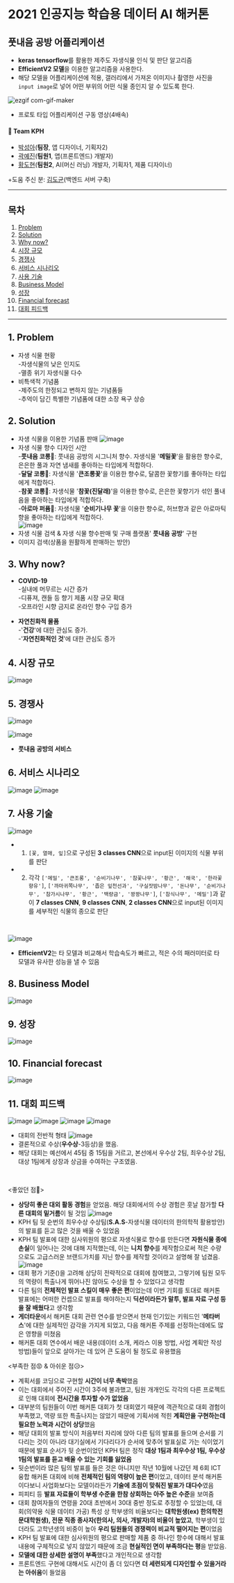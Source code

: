  # 2021 인공지능 학습용 데이터 AI 해커톤
 ## 풋내음 공방 어플리케이션
- **keras tensorflow**를 활용한 제주도 자생식물 인식 및 판단 알고리즘    
- **EfficientV2 모델**을 이용한 알고리즘을 사용한다. 
- 해당 모델을 어플리케이션에 적용, 갤러리에서 가져온 이미지나 촬영한 사진을 `input image`로 넣어 어떤 부위의 어떤 식물 종인지 알 수 있도록 한다. 

![ezgif com-gif-maker](https://user-images.githubusercontent.com/81740134/150679385-a0a86a08-e9c2-4a5e-a2f3-2715a65b770a.gif)

- 프로토 타입 어플리케이션 구동 영상(4배속)

#### 💜 Team KPH
- [박성아](https://github.com/seonga76)(**팀장**, 앱 디자이너, 기획자2) 
- [곽예진](https://github.com/Kwakyejin)(**팀원1**, 앱(프론트엔드) 개발자)
- [황도현](https://github.com/HwangDoHyun28)(**팀원2**, AI(머신 러닝) 개발자, 기획자1, 제품 디자이너)

+도움 주신 분: [김도균](https://github.com/jasper200207)(백엔드 서버 구축)

--------------
## 목차
1. [Problem](#1-Problem)
2. [Solution](#2-Solution)
3. [Why now?](#3-Why-now?)
4. [시장 규모](#4-시장-규모) 
5. [경쟁사](#5-경쟁사)
6. [서비스 시나리오](#6-서비스-시나리오)
7. [사용 기술](#7-사용-기술)
8. [Business Model](#8-Business-Model)
9. [성장](#9-성장)
10. [Financial forecast](#10-Financial-forecast)
11. [대회 피드백](#11-대회-피드백)

-------------------------

## 1. Problem
- 자생 식물 현황<br>
-자생식물의 낮은 인지도<br>
-멸종 위기 자생식물 다수<br>
- 비특색적 기념품<br>
-제주도의 한정되고 변하지 않는 기념품들<br>
-추억이 담긴 특별한 기념품에 대한 소장 욕구 상승<br>


## 2. Solution
- 자생 식물을 이용한 기념품 판매
![image](https://user-images.githubusercontent.com/81740134/150684059-d0e6d5f0-e368-41e2-a7c8-e9df30a8e7c9.png)
- 자생 식물 향수 디자인 시안<br>
-**풋내음 코롱**🌺: 풋내음 공방의 시그니처 향수. 자생식물 '**메밀꽃**'을 활용한 향수로, 은은한 풀과 자연 냄새를 좋아하는 타입에게 적합하다.<br>
-**달달 코롱**🌼: 자생식물 '**큰조롱꽃**'을 이용한 향수로, 달콤한 꽃향기를 좋아하는 타입에게 적합하다.<br>
-**참꽃 코롱**🌸: 자생식물 '**참꽃(진달래)**'을 이용한 향수로, 은은한 꽃향기가 섞인 풀내음을 좋아하는 타입에게 적합하다.<br>
-**아로마 퍼퓸**🌱: 자생식물 '**순비기나무 꽃**'을 이용한 향수로, 허브향과 같은 아로마틱향을 좋아하는 타입에게 적합하다.<br>
![image](https://user-images.githubusercontent.com/81740134/150684524-8ade25d8-0887-445b-9851-a97ca402453f.png)
- 자생 식물 검색 & 자생 식물 향수판매 및 구매 플랫폼' **풋내음 공방**' 구현
- 이미지 검색(상품을 원활하게 판매하는 방안)


## 3. Why now?
- **COVID-19**<br>
-실내에 머무르는 시간 증가<br>
-디퓨져, 캔들 등 향기 제품 시장 규모 확대<br>
-오프라인 시향 금지로 온라인 향수 구입 증가<br>

- **자연친화적 물품**<br>
-'**건강**'에 대한 관심도 증가.<br>
-'**자연친화적인 것**'에 대한 관심도 증가<br>


## 4. 시장 규모
![image](https://user-images.githubusercontent.com/81740134/150682620-a0e547f9-b062-4f24-a01e-fc3edd919fa5.png)


## 5. 경쟁사
![image](https://user-images.githubusercontent.com/81740134/150682792-bc415af3-11a9-45d5-95b6-deb058b6707d.png)

![image](https://user-images.githubusercontent.com/81740134/150682841-179f2eab-ed5b-47b4-a721-1093501aadfd.png)
- **풋내음 공방의 서비스**


## 6. 서비스 시나리오
![image](https://user-images.githubusercontent.com/81740134/150682983-73bb7b17-ae6a-485d-898c-374b6012ceda.png)
![image](https://user-images.githubusercontent.com/81740134/150683069-2f785635-d950-42ed-abfe-5bc1e5685278.png)


## 7. 사용 기술
![image](https://user-images.githubusercontent.com/81740134/150683154-e1195ff5-1d15-4e30-9292-54db408fe51c.png)
- 1. `[꽃, 열매, 잎]`으로 구성된 **3 classes CNN**으로 input된 이미지의 식물 부위를 판단
- 2. 각각 `['메밀', '큰조롱', '순비기나무', '참꽃나무', '황근', '해국', '한라꽃향유']`, `['까마귀쪽나무', '좁은 잎천선과', '구실잣밤나무', '돈나무', '순비기나무', '참가시나무', '황근', '백량금', '꽝꽝나무']`, `['참식나무', '메밀']`과 같이 **7 classes CNN**, **9 classes CNN**, **2 classes CNN**으로 input된 이미지를 세부적인 식물의 종으로 판단<br> 
<br>

![image](https://user-images.githubusercontent.com/81740134/150683234-adbffa05-701a-4118-a864-f6534ff306ec.png)<br>

- **EfficientV2**는 타 모델과 비교해서 학습속도가 빠르고, 적은 수의 패러미터로 타 모델과 유사한 성능을 낼 수 있음


## 8. Business Model
![image](https://user-images.githubusercontent.com/81740134/150683325-048c6d49-069e-43e0-8b9e-a01533642c3e.png)

## 9. 성장
![image](https://user-images.githubusercontent.com/81740134/150683509-25c8255b-1c2b-479a-9c38-e267629a69ad.png)


## 10. Financial forecast
![image](https://user-images.githubusercontent.com/81740134/150683564-51f6f013-b238-4778-9859-73e3024487e1.png)


## 11. 대회 피드백
![image](https://user-images.githubusercontent.com/81740134/150688049-c58ba372-b502-479d-a552-4244da12c326.png)
![image](https://user-images.githubusercontent.com/81740134/150688062-0acd163e-638c-4da3-b954-8603d03de39a.png)
![image](https://user-images.githubusercontent.com/81740134/150688074-1e9545ff-e64e-4268-b3ae-dc3bb6318c5a.png)
![image](https://user-images.githubusercontent.com/81740134/150688082-ca411ce4-8300-4a15-84e5-6a423fef2519.png)
- 대회의 전반적 형태
![image](https://user-images.githubusercontent.com/81740134/150687813-000a8222-f1ee-4926-95ed-ad14b910eba0.png)
- 결론적으로 수상(**우수상**-3등상)을 했음.
- 해당 대회는 예선에서 45팀 중 15팀을 거르고, 본선에서 우수상 2팀, 최우수상 2팀, 대상 1팀에게 상장과 상금을 수여하는 구조였음.
<br>

<좋았던 점🥰>
- **상당히 좋은 대외 활동 경험**을 얻었음. 해당 대회에서의 수상 경험은 훗날 참가할 **다른 대회의 밑거름**이 될 것임 
![image](https://user-images.githubusercontent.com/81740134/150690554-603da3ad-5fab-4748-b521-c65f2acf2958.png) 
- KPH 팀 뒷 순번의 최우수상 수상팀(**S.A.S**-자생식물 데이터의 한의학적 활용방안)의 발표를 듣고 많은 것을 배울 수 있었음
- KPH 팀 발표에 대한 심사위원의 평으로 자생식물로 향수를 만든다면 **자원식물 종에 손실**이 일어나는 것에 대해 지적했는데, 이는 **니치 향수**를 제작함으로써 적은 수량으로도 고급스러운 브랜드가치를 지닌 향수를 제작할 것이라고 설명해 잘 넘겼음. 
![image](https://user-images.githubusercontent.com/81740134/150690604-8ce721b6-09bc-419d-a13a-4e853d36d52d.png)
- 대회 평가 기준()을 고려해 상당히 전략적으로 대회에 참여했고, 그렇기에 팀원 모두의 역량이 특출나게 뛰어나진 않아도 수상을 할 수 있었다고 생각함   
- 다른 팀의 **전체적인 발표 스킬이 매우 좋은 편**이었는데 이번 기회를 토대로 해커톤 발표에는 어떠한 컨셉으로 발표를 해야하는지 **딕션이라든가 말투, 발표 자료 구성 등을 잘 배웠다**고 생각함 
- **게더타운**에서 해커톤 대회 관련 연수를 받으면서 현재 인기있는 키워드인 '**메타버스**'에 대한 실제적인 감각을 가지게 되었고, 다음 해커톤 주제를 선정하는데에도 많은 영향을 미쳤음
- 해커톤 대회 연수에서 배운 내용(데이터 소개, 케라스 이용 방법, 사업 계획안 작성 방법)들이 앞으로 살아가는 데 있어 큰 도움이 될 정도로 유용했음

<부족한 점😡 & 아쉬운 점😥>
- 계획서를 코딩으로 구현할 **시간이 너무 촉박**했음
- 이는 대회에서 주어진 시간이 3주에 불과했고, 팀원 개개인도 각각의 다른 프로젝트로 인해 대회에 **전시간을 투자할 수가 없었음**
- 대부분의 팀원들이 이번 해커톤 대회가 첫 대회였기 때문에 객관적으로 대회 경험이 부족했고, 역량 또한 특출나지는 않았기 때문에 기획서에 적힌 **계획안을 구현하는데 필요한 노력과 시간이 상당**했음
- 해당 대회의 발표 방식이 처음부터 자리에 앉아 다른 팀의 발표를 들으며 순서를 기다리는 것이 아니라 대기실에서 기다리다가 순서에 맞추어 발표실로 가는 식이었기 때문에 발표 순서가 뒷 순번이었던 KPH 팀은 정작 **대상 1팀과 최우수상 1팀, 우수상 1팀의 발표를 듣고 배울 수 있는 기회를 잃었음**
- 뒷순번이라 많은 팀의 발표를 들은 것은 아니지만 작년 10월에 나갔던 제 6회 ICT 융합 해커톤 대회에 비해 **전체적인 팀의 역량이 높은 편**이었고, 데이터 분석 해커톤이다보니 사업화보다는 모델이라든가 **기술에 초점이 맞춰진 발표가 대다수**였음
- 피피티 등 **발표 자료들이 학부생 수준을 한참 상회하는 아주 높은 수준**을 보여줌
- 대회 참여자들의 연령을 20대 초반에서 30대 중반 정도로 추정할 수 있었는데, 대회(의약용 식물 데이터 가공) 특성 상 학부생의 비율보다는 **대학원생(ex) 한의학전문대학원생), 전문 직종 종사자(한의사, 의사, 개발자)의 비율이 높았고**, 학부생이 있더라도 고학년생의 비중이 높아 **우리 팀원들의 경쟁력이 비교적 떨어지는 편**이었음 
- KPH 팀 발표에 대한 심사위원의 평으로 판매할 제품 중 하나인 향수에 대해서 발표 내용에 구체적으로 넣지 않았기 때문에 조금 **현실적인 면이 부족하다는 평**을 받았음. 
- **모델에 대한 상세한 설명이 부족**했다고 개인적으로 생각함
- 프론트엔드 구현에 대해서도 시간이 좀 더 있다면 **더 세련되게 디자인할 수 있을거라는 아쉬움**이 들었음
